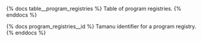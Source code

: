 {% docs table__program_registries %}
Table of program registries.
{% enddocs %}

{% docs program_registries__id %}
Tamanu identifier for a program registry.
{% enddocs %}

